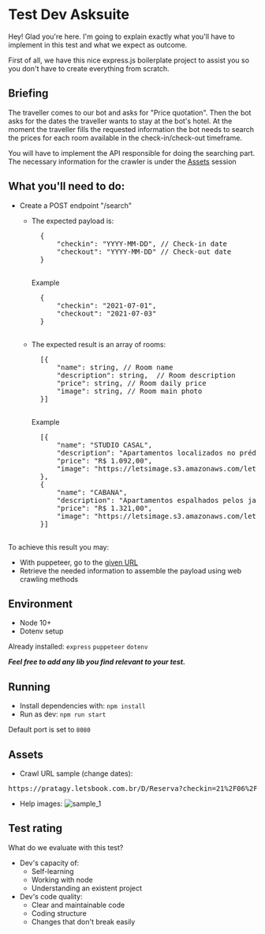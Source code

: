 # Test Dev Asksuite

Hey! Glad you're here.
I'm going to explain exactly what you'll have to implement in this test and what we expect as outcome.

First of all, we have this nice express.js boilerplate project to assist you so you don't have to create everything from scratch.

## Briefing

The traveller comes to our bot and asks for "Price quotation". Then the bot asks for the dates the traveller wants to
stay at the bot's hotel.
At the moment the traveller fills the requested information the bot needs to search the prices for each room available in the check-in/check-out
timeframe.

You will have to implement the API responsible for doing the searching part.
The necessary information for the crawler is under the [Assets](#assets) session

## What you'll need to do:

- Create a POST endpoint "/search"

  - The expected payload is:

      <pre>
      {
          "checkin": "YYYY-MM-DD", // Check-in date
          "checkout": "YYYY-MM-DD" // Check-out date
      }
      </pre>

    Example

      <pre>
      {
          "checkin": "2021-07-01", 
          "checkout": "2021-07-03"
      }
      </pre>

  - The expected result is an array of rooms:

      <pre>
      [{
          "name": string, // Room name
          "description": string,  // Room description
          "price": string, // Room daily price
          "image": string, // Room main photo
      }]
      </pre>

    Example

      <pre>
      [{
          "name": "STUDIO CASAL",
          "description": "Apartamentos localizados no prédio principal do Resort, próximos a recepção e a área de convivência, com vista para área de estacionamento não possuem varanda. Acomoda até 1 adulto e 1 criança ou 2 adultos", 
          "price": "R$ 1.092,00",
          "image": "https://letsimage.s3.amazonaws.com/letsbook/193/quartos/30/fotoprincipal.jpg"
      },
      {
          "name": "CABANA",
          "description": "Apartamentos espalhados pelos jardins do Resort, com vista jardim possuem varanda. Acomoda até 4 adultos ou 3 adultos e 1 criança ou 2 adultos e 2 criança ou 1 adulto e 3 crianças, em duas camas casal.", 
          "price": "R$ 1.321,00",
          "image": "https://letsimage.s3.amazonaws.com/letsbook/193/quartos/32/fotoprincipal.jpg"
      }]
      </pre>

To achieve this result you may:

- With puppeteer, go to the [given URL](#assets)
- Retrieve the needed information to assemble the payload using web crawling methods

## Environment

- Node 10+
- Dotenv setup

Already installed: `express` `puppeteer` `dotenv`

**_Feel free to add any lib you find relevant to your test._**

## Running

- Install dependencies with: `npm install`
- Run as dev: `npm run start`

Default port is set to `8080`

## Assets

- Crawl URL sample (change dates):
<pre>https://pratagy.letsbook.com.br/D/Reserva?checkin=21%2F06%2F2022&checkout=25%2F06%2F2022&cidade=&hotel=12&adultos=2&criancas=&destino=Pratagy+Beach+Resort+All+Inclusive&promocode=&tarifa=&mesCalendario=6%2F14%2F2022</pre>
- Help images:
  ![sample_1](assets/sample_1.png)

## Test rating

What do we evaluate with this test?

- Dev's capacity of:
  - Self-learning
  - Working with node
  - Understanding an existent project
- Dev's code quality:
  - Clear and maintainable code
  - Coding structure
  - Changes that don't break easily
